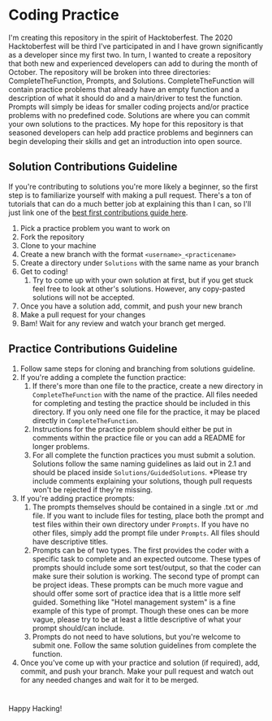 
# Coding Practice
I'm creating this repository in the spirit of Hacktoberfest. The 2020 Hacktoberfest will be third I've participated in and I have grown significantly as a developer since my first two. In turn, I wanted to create a repository that both new and experienced developers can add to during the month of October. The repository will be broken into three directories: CompleteTheFunction, Prompts, and Solutions. CompleteTheFunction will contain practice problems that already have an empty function and a description of what it should do and a main/driver to test the function. Prompts will simply be ideas for smaller coding projects and/or practice problems with no predefined code. Solutions are where you can commit your own solutions to the practices. My hope for this repository is that seasoned developers can help add practice problems and beginners can begin developing their skills and get an introduction into open source.

## Solution Contributions Guideline
If you're contributing to solutions you're more likely a beginner, so the first step is to familiarize yourself with making a pull request. There's a ton of tutorials that can do a much better job at explaining this than I can, so I'll just link one of the [best first contributions guide here](https://github.com/firstcontributions/first-contributions). 

1. Pick a practice problem you want to work on
2. Fork the repository
3. Clone to your machine
4. Create a new branch with the format `<username>_<practicename>`
5. Create a directory under `Solutions` with the same name as your branch
6. Get to coding! 
	1. Try to come up with your own solution at first, but if you get stuck feel free to look at other's solutions. However, any copy-pasted solutions will not be accepted.
7. Once you have a solution add, commit, and push your new branch
8. Make a pull request for your changes
9. Bam! Wait for any review and watch your branch get merged.
## Practice Contributions Guideline
1. Follow same steps for cloning and branching from solutions guideline.
2. If you're adding a complete the function practice:
	1. If there's more than one file to the practice, create a new directory in `CompleteTheFunction` with the name of the practice. All files needed for completing and testing the practice should be included in this directory. If you only need one file for the practice, it may be placed directly in `CompleteTheFunction`.
	2. Instructions for the practice problem should either be put in comments within the practice file or you can add a README for longer problems.
	3. For all complete the function practices you must submit a solution. Solutions follow the same naming guidelines as laid out in 2.1 and should be placed inside `Solutions/GuidedSolutions`. *Please try include comments explaining your solutions, though pull requests won't be rejected if they're missing.
3. If you're adding practice prompts:
	1. The prompts themselves should be contained in a single .txt or .md file. If you want to include files for testing, place both the prompt and test files within their own directory under `Prompts`. If you have no other files, simply add the prompt file under `Prompts`. All files should have descriptive titles.
	2. Prompts can be of two types. The first provides the coder with a specific task to complete and an expected outcome. These types of prompts should include some sort test/output, so that the coder can make sure their solution is working. The second type of prompt can be project ideas. These prompts can be much more vague and should offer some sort of practice idea that is a little more self guided. Something like "Hotel management system" is a fine example of this type of prompt. Though these ones can be more vague, please try to be at least a little descriptive of what your prompt should/can include.
	3. Prompts do not need to have solutions, but you're welcome to submit one. Follow the same solution guidelines from complete the function.
4. Once you've come up with your practice and solution (if required), add, commit, and push your branch. Make your pull request and watch out for any needed changes and wait for it to be merged.

#
Happy Hacking!


